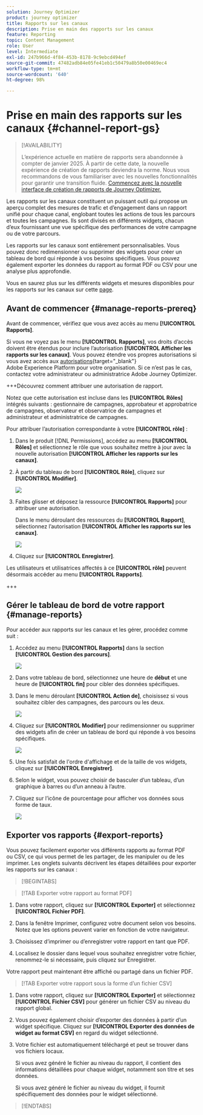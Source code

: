 ```yaml
---
solution: Journey Optimizer
product: journey optimizer
title: Rapports sur les canaux
description: Prise en main des rapports sur les canaux
feature: Reporting
topic: Content Management
role: User
level: Intermediate
exl-id: 247b966d-4f84-453b-8178-9c9ebcd494ef
source-git-commit: 47482adb84e05fe41eb1c50479a8b50e00469ec4
workflow-type: tm+mt
source-wordcount: '640'
ht-degree: 98%

---
```


# Prise en main des rapports sur les canaux {#channel-report-gs}

>[!AVAILABILITY]
>
>L’expérience actuelle en matière de rapports sera abandonnée à compter de janvier 2025. À partir de cette date, la nouvelle expérience de création de rapports deviendra la norme. Nous vous recommandons de vous familiariser avec les nouvelles fonctionnalités pour garantir une transition fluide. [Commencez avec la nouvelle interface de création de rapports de Journey Optimizer.](report-gs-cja.md)

Les rapports sur les canaux constituent un puissant outil qui propose un aperçu complet des mesures de trafic et d’engagement dans un rapport unifié pour chaque canal, englobant toutes les actions de tous les parcours et toutes les campagnes. Ils sont divisés en différents widgets, chacun d’eux fournissant une vue spécifique des performances de votre campagne ou de votre parcours.

Les rapports sur les canaux sont entièrement personnalisables. Vous pouvez donc redimensionner ou supprimer des widgets pour créer un tableau de bord qui réponde à vos besoins spécifiques. Vous pouvez également exporter les données du rapport au format PDF ou CSV pour une analyse plus approfondie.

Vous en saurez plus sur les différents widgets et mesures disponibles pour les rapports sur les canaux sur cette [page](channel-report.md).

## Avant de commencer {#manage-reports-prereq}

Avant de commencer, vérifiez que vous avez accès au menu **[!UICONTROL Rapports]**.

Si vous ne voyez pas le menu **[!UICONTROL Rapports]**, vos droits d’accès doivent être étendus pour inclure l’autorisation **[!UICONTROL Afficher les rapports sur les canaux]**. Vous pouvez étendre vos propres autorisations si vous avez accès aux [autorisations](https://experienceleague.adobe.com/docs/experience-platform/access-control/home.html?lang=fr){target="_blank"} Adobe Experience Platform pour votre organisation. Si ce n’est pas le cas, contactez votre administrateur ou administratrice Adobe Journey Optimizer.

+++Découvrez comment attribuer une autorisation de rapport.

Notez que cette autorisation est incluse dans les **[!UICONTROL Rôles]** intégrés suivants : gestionnaire de campagnes, approbateur et approbatrice de campagnes, observateur et observatrice de campagnes et administrateur et administratrice de campagnes.

Pour attribuer l’autorisation correspondante à votre **[!UICONTROL rôle]** :

1. Dans le produit [!DNL Permissions], accédez au menu **[!UICONTROL Rôles]** et sélectionnez le rôle que vous souhaitez mettre à jour avec la nouvelle autorisation **[!UICONTROL Afficher les rapports sur les canaux]**.

1. À partir du tableau de bord **[!UICONTROL Rôle]**, cliquez sur **[!UICONTROL Modifier]**.

   ![](assets/channel_permission_1.png)

1. Faites glisser et déposez la ressource **[!UICONTROL Rapports]** pour attribuer une autorisation.

   Dans le menu déroulant des ressources du **[!UICONTROL Rapport]**, sélectionnez l’autorisation **[!UICONTROL Afficher les rapports sur les canaux]**.

   ![](assets/channel_permission_2.png)

1. Cliquez sur **[!UICONTROL Enregistrer]**.

Les utilisateurs et utilisatrices affectés à ce **[!UICONTROL rôle]** peuvent désormais accéder au menu **[!UICONTROL Rapports]**.

+++

## Gérer le tableau de bord de votre rapport {#manage-reports}

Pour accéder aux rapports sur les canaux et les gérer, procédez comme suit :

1. Accédez au menu **[!UICONTROL Rapports]** dans la section **[!UICONTROL Gestion des parcours]**.

   ![](assets/channel_report_1.png)

1. Dans votre tableau de bord, sélectionnez une heure de **début** et une heure de **[!UICONTROL fin]** pour cibler des données spécifiques.

1. Dans le menu déroulant **[!UICONTROL Action de]**, choisissez si vous souhaitez cibler des campagnes, des parcours ou les deux.

   ![](assets/channel_report_2.png)

1. Cliquez sur **[!UICONTROL Modifier]** pour redimensionner ou supprimer des widgets afin de créer un tableau de bord qui réponde à vos besoins spécifiques.

   ![](assets/channel_report_3.png)

1. Une fois satisfait de l&#39;ordre d&#39;affichage et de la taille de vos widgets, cliquez sur **[!UICONTROL Enregistrer]**.

1. Selon le widget, vous pouvez choisir de basculer d’un tableau, d’un graphique à barres ou d’un anneau à l’autre.

1. Cliquez sur l’icône de pourcentage pour afficher vos données sous forme de taux.

   ![](assets/channel_report_4.png)

## Exporter vos rapports {#export-reports}

Vous pouvez facilement exporter vos différents rapports au format PDF ou CSV, ce qui vous permet de les partager, de les manipuler ou de les imprimer. Les onglets suivants décrivent les étapes détaillées pour exporter les rapports sur les canaux :

>[!BEGINTABS]

>[!TAB Exporter votre rapport au format PDF]

1. Dans votre rapport, cliquez sur **[!UICONTROL Exporter]** et sélectionnez **[!UICONTROL Fichier PDF]**.

1. Dans la fenêtre Imprimer, configurez votre document selon vos besoins. Notez que les options peuvent varier en fonction de votre navigateur.

1. Choisissez d’imprimer ou d’enregistrer votre rapport en tant que PDF.

1. Localisez le dossier dans lequel vous souhaitez enregistrer votre fichier, renommez-le si nécessaire, puis cliquez sur Enregistrer.

Votre rapport peut maintenant être affiché ou partagé dans un fichier PDF.

>[!TAB Exporter votre rapport sous la forme d’un fichier CSV]

1. Dans votre rapport, cliquez sur **[!UICONTROL Exporter]** et sélectionnez **[!UICONTROL Fichier CSV]** pour générer un fichier CSV au niveau du rapport global.

1. Vous pouvez également choisir d’exporter des données à partir d’un widget spécifique. Cliquez sur **[!UICONTROL Exporter des données de widget au format CSV]** en regard du widget sélectionné.

1. Votre fichier est automatiquement téléchargé et peut se trouver dans vos fichiers locaux.

   Si vous avez généré le fichier au niveau du rapport, il contient des informations détaillées pour chaque widget, notamment son titre et ses données.

   Si vous avez généré le fichier au niveau du widget, il fournit spécifiquement des données pour le widget sélectionné.

>[!ENDTABS]
